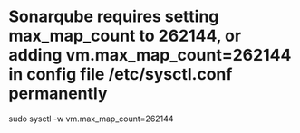 # Sonarqube requires setting max_map_count to 262144, or adding **vm.max_map_count=262144** in config file /etc/sysctl.conf permanently

sudo sysctl -w vm.max_map_count=262144
